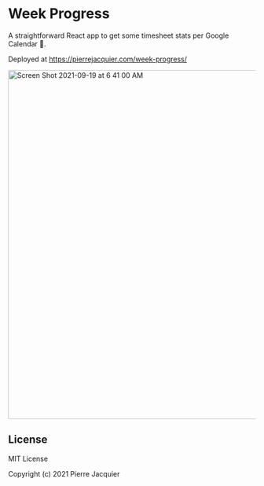 # Week Progress
A straightforward React app to get some timesheet stats per Google Calendar 📅.

Deployed at https://pierrejacquier.com/week-progress/

<img width="710" alt="Screen Shot 2021-09-19 at 6 41 00 AM" src="https://user-images.githubusercontent.com/10795683/133925742-1b6d7275-6c47-4531-8f08-a56b8fa1af6b.png">


## License

MIT License

Copyright (c) 2021 Pierre Jacquier
